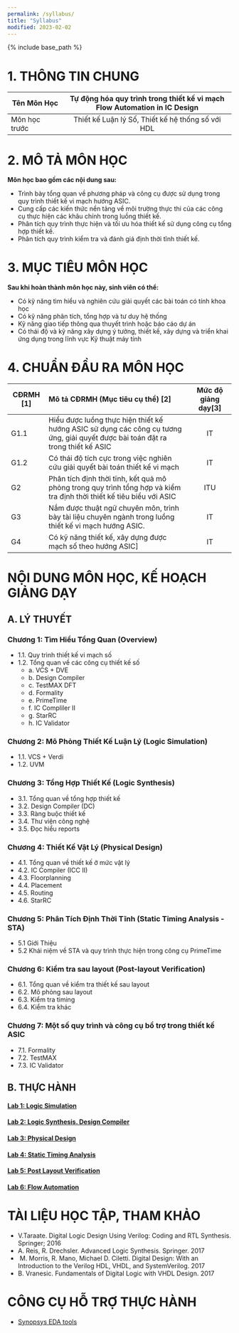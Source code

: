 ```yaml
---
permalink: /syllabus/
title: "Syllabus"
modified: 2023-02-02
---
```


{% include base_path %}

# 1. THÔNG TIN CHUNG

| Tên Môn Học   | Tự động hóa quy trình trong thiết kế vi mạch <br/>Flow Automation in IC Design |
|---------------|:------:|
| Môn học trước |   Thiết kế Luận lý Số, Thiết kế hệ thống số với HDL   |

# 2. MÔ TẢ MÔN HỌC

**Môn học bao gồm các nội dung sau:**

* Trình bày tổng quan về phương pháp và công cụ được sử dụng trong quy trình thiết kế vi mạch hướng ASIC.
* Cung cấp các kiến thức nền tảng về môi trường thực thi của các công cụ thực hiện các khâu chính trong luồng thiết kế.
* Phân tích quy trình thực hiện và tối ưu hóa thiết kế sử dụng công cụ tổng hợp thiết kế.
* Phân tích quy trình kiểm tra và đánh giá định thời tĩnh thiết kế.

# 3. MỤC TIÊU MÔN HỌC

**Sau khi hoàn thành môn học này, sinh viên có thể:**

* Có kỹ năng tìm hiểu và nghiên cứu giải quyết các bài toán có tính khoa học
* Có kỹ năng phân tích, tổng hợp và tư duy hệ thống
* Kỹ năng giao tiếp thông qua thuyết trình hoặc báo cáo dự án
* Có thái độ và kỹ năng xây dựng ý tưởng, thiết kế, xây dựng và triển khai ứng dụng trong lĩnh vực Kỹ thuật máy tính

# 4. CHUẨN ĐẦU RA MÔN HỌC

| CĐRMH [1] | Mô tả CĐRMH (Mục tiêu cụ thể) [2]                                                                                                | Mức độ giảng dạy[3] |
|-----------|:---------------------------------------------------------------------------------------------------------------------------------|:-------------------:|
| G1.1      | Hiểu được luồng thực hiện thiết kế hướng ASIC sử dụng các công cụ tương ứng, giải quyết được bài toán đặt ra trong thiết kế ASIC |         IT          |
| G1.2      | Có thái độ tích cực trong việc nghiên cứu giải quyết bài toán thiết kế vi mạch                                                   |         IT          |
| G2        | Phân tích định thời tĩnh, kết quả mô phỏng trong quy trình tổng hợp và kiểm tra định thời thiết kế tiêu biểu với ASIC            |         ITU         |
| G3        | Nắm được thuật ngữ chuyên môn, trình bày tài liệu chuyên ngành trong luồng thiết kế vi mạch hướng ASIC.                          |         IT          |
| G4        | Có kỹ năng thiết kế, xây dựng được mạch số theo hướng ASIC]                                                                      |         IT          |

# NỘI DUNG MÔN HỌC, KẾ HOẠCH GIẢNG DẠY
## A. LÝ THUYẾT
### Chương 1: Tìm Hiểu Tổng Quan (Overview)
* 1.1. Quy trình thiết kế vi mạch số
* 1.2. Tổng quan về các công cụ thiết kế số
    * a. VCS + DVE
    * b. Design Compiler
    * c. TestMAX DFT
    * d. Formality
    * e. PrimeTime
    * f. IC Compliler II
    * g. StarRC
    * h. IC Validator

### Chương 2: Mô Phỏng Thiết Kế Luận Lý (Logic Simulation)
* 1.1. VCS + Verdi
* 1.2. UVM

### Chương 3: Tổng Hợp Thiết Kế (Logic Synthesis)
* 3.1. Tổng quan về tổng hợp thiết kế
* 3.2. Design Compiler (DC)
* 3.3. Ràng buộc thiết kế
* 3.4. Thư viện công nghệ
* 3.5. Đọc hiểu reports

### Chương 4: Thiết Kế Vật Lý (Physical Design)
* 4.1. Tổng quan về thiết kế ở mức vật lý
* 4.2. IC Compiler (ICC II)
* 4.3. Floorplanning
* 4.4. Placement
* 4.5. Routing
* 4.6. StarRC

### Chương 5: Phân Tích Định Thời Tĩnh (Static Timing Analysis - STA)
* 5.1 Giới Thiệu
* 5.2 Khái niệm về STA và quy trình thực hiện trong công cụ PrimeTime

### Chương 6: Kiểm tra sau layout (Post-layout Verification)
* 6.1. Tổng quan về kiểm tra thiết kế sau layout
* 6.2. Mô phỏng sau layout
* 6.3. Kiểm tra timing
* 6.4. Kiểm tra khác

### Chương 7: Một số quy trình và công cụ bổ trợ trong thiết kế ASIC
* 7.1. Formality
* 7.2. TestMAX
* 7.3. IC Validator

## B. THỰC HÀNH
#### [Lab 1: Logic Simulation](../labs/lab1-logic-simulator)
#### [Lab 2: Logic Synthesis. Design Compiler](../labs/lab2-logic-synthesis)
#### [Lab 3: Physical Design](../labs/lab3-physical-design-icc-ii)
#### [Lab 4: Static Timing Analysis](../labs/lab4-sta)
#### [Lab 5: Post Layout Verification](../labs/lab5-post-layout-verification)
#### [Lab 6: Flow Automation](../labs/lab6-flow-automation)
# TÀI LIỆU HỌC TẬP, THAM KHẢO
* V.Taraate. Digital Logic Design Using Verilog: Coding and RTL Synthesis. Springer; 2016
* A. Reis, R. Drechsler. Advanced Logic Synthesis. Springer. 2017
*  M. Morris, R. Mano, Michael D. Ciletti. Digital Design: With an Introduction to the Verilog HDL, VHDL, and SystemVerilog. 2017
* B. Vranesic. Fundamentals of Digital Logic with VHDL Design. 2017

# CÔNG CỤ HỖ TRỢ THỰC HÀNH
* [Synopsys EDA tools](#)
